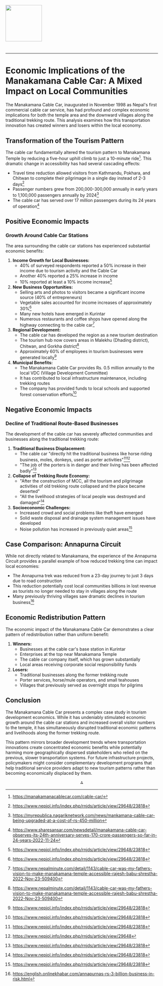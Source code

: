 <img src="https://r2cdn.perplexity.ai/pplx-full-logo-primary-dark%402x.png" class="logo" width="120"/>

# 

---

# Economic Implications of the Manakamana Cable Car: A Mixed Impact on Local Communities

The Manakamana Cable Car, inaugurated in November 1998 as Nepal's first commercial cable car service, has had profound and complex economic implications for both the temple area and the downward villages along the traditional trekking route. This analysis examines how this transportation innovation has created winners and losers within the local economy.

## Transformation of the Tourism Pattern

The cable car fundamentally altered the tourism pattern to Manakamana Temple by reducing a five-hour uphill climb to just a 10-minute ride[^6]. This dramatic change in accessibility has had several cascading effects:

- Travel time reduction allowed visitors from Kathmandu, Pokhara, and Chitwan to complete their pilgrimage in a single day instead of 2-3 days[^1]
- Passenger numbers grew from 200,000-300,000 annually in early years to 1,100,000 passengers annually by 2024[^5]
- The cable car has served over 17 million passengers during its 24 years of operation[^8]


## Positive Economic Impacts

### Growth Around Cable Car Stations

The area surrounding the cable car stations has experienced substantial economic benefits:

1. **Income Growth for Local Businesses:**
    - 40% of surveyed respondents reported a 50% increase in their income due to tourism activity and the Cable Car
    - Another 40% reported a 25% increase in income
    - 10% reported at least a 10% income increase[^1]
2. **New Business Opportunities:**
    - Selling arts and photos to visitors became a significant income source (40% of entrepreneurs)
    - Vegetable sales accounted for income increases of approximately 30%[^1]
    - Many new hotels have emerged in Kurintar
    - Numerous restaurants and coffee shops have opened along the highway connecting to the cable car[^2]
3. **Regional Development:**
    - The cable car has developed the region as a new tourism destination
    - The tourism hub now covers areas in Malekhu (Dhading district), Chitwan, and Gorkha district[^2]
    - Approximately 60% of employees in tourism businesses were generated locally[^1]
4. **Municipal Benefits:**
    - The Manakamana Cable Car provides Rs. 0.5 million annually to the local VDC (Village Development Committee)
    - It has contributed to local infrastructure maintenance, including trekking routes
    - The company has provided funds to local schools and supported forest conservation efforts[^1]

## Negative Economic Impacts

### Decline of Traditional Route-Based Businesses

The development of the cable car has severely affected communities and businesses along the traditional trekking route:

1. **Traditional Business Displacement:**
    - The cable car "directly hit the traditional business like horse riding business, moles, donkeys, used as porter activities"[^1][^4]
    - "The job of the porters is in danger and their living has been affected badly"[^1]
2. **Collapse of Trekking Route Economy:**
    - "After the construction of MCC, all the tourism and pilgrimage activities of old trekking route collapsed and the place became deserted"
    - "All the livelihood strategies of local people was destroyed and damaged"[^1]
3. **Socioeconomic Challenges:**
    - Increased crowd and social problems like theft have emerged
    - Solid waste disposal and drainage system management issues have developed
    - Noise pollution has increased in previously quiet areas[^1]

## Case Comparison: Annapurna Circuit

While not directly related to Manakamana, the experience of the Annapurna Circuit provides a parallel example of how reduced trekking time can impact local economies:

- The Annapurna trek was reduced from a 23-day journey to just 3 days due to road construction
- This reduction potentially cost local communities billions in lost revenue as tourists no longer needed to stay in villages along the route
- Many previously thriving villages saw dramatic declines in tourism business[^9]


## Economic Redistribution Pattern

The economic impact of the Manakamana Cable Car demonstrates a clear pattern of redistribution rather than uniform benefit:

1. **Winners:**
    - Businesses at the cable car's base station in Kurintar
    - Enterprises at the top near Manakamana Temple
    - The cable car company itself, which has grown substantially
    - Local areas receiving corporate social responsibility funds
2. **Losers:**
    - Traditional businesses along the former trekking route
    - Porter services, horse/mule operators, and small teahouses
    - Villages that previously served as overnight stops for pilgrims

## Conclusion

The Manakamana Cable Car presents a complex case study in tourism development economics. While it has undeniably stimulated economic growth around the cable car stations and increased overall visitor numbers to the temple, it has simultaneously disrupted traditional economic patterns and livelihoods along the former trekking route.

This pattern mirrors broader development trends where transportation innovations create concentrated economic benefits while potentially harming more geographically dispersed stakeholders who relied on the previous, slower transportation systems. For future infrastructure projects, policymakers might consider complementary development programs that help traditional service providers adapt to new tourism patterns rather than becoming economically displaced by them.

<div style="text-align: center">⁂</div>

[^1]: https://www.nepjol.info/index.php/rnjds/article/view/29648/23818

[^2]: https://www.nepalminute.com/detail/1143/cable-car-was-my-fathers-vision-to-make-manakamana-temple-accessible-rajesh-babu-shrestha-2022-Nov-23-509400

[^3]: https://en.wikipedia.org/wiki/Manakamana_Cable_Car

[^4]: https://www.nepjol.info/index.php/rnjds/article/view/29648

[^5]: https://myrepublica.nagariknetwork.com/news/mankamana-cable-car-being-upgraded-at-a-cost-of-rs-450-million

[^6]: https://manakamanacablecar.com/cable-car/

[^7]: https://himalayancircuit.com/blog/blogs/cable-car-tours-in-nepal/

[^8]: https://www.sharesansar.com/newsdetail/manakamana-cable-car-observes-its-24th-anniversary-serves-170-crore-passengers-so-far-in-24-years-2022-11-24

[^9]: https://english.onlinekhabar.com/annapurnas-rs-3-billion-business-in-risk.html

[^10]: https://manakamanacablecar.com/about/

[^11]: https://researchmap.jp/gautamprakash/published_papers/42524262/attachment_file.pdf

[^12]: https://myrepublica.nagariknetwork.com/index.php/news/the-cable-car-controversy-68-32.html

[^13]: https://www.holidaystonepal.in/manakamana-temple

[^14]: https://manakamanacablecar.com/about/csr/

[^15]: https://www.tripadvisor.com/ShowUserReviews-g1934802-d2154069-r247697129-Manakamana_Cable_Car-Kurintar_Narayani_Zone_Central_Region.html

[^16]: https://nepalinfrastructure.com/8102/

[^17]: https://hikeontreks.com/manakamana-cable-car-cost-price-kathmandu-esewa/

[^18]: https://en.nepalkhabar.com/news/detail/10835/

[^19]: https://newbusinessage.com/article/manakamana-cable-car-service-goes-digital

[^20]: https://www.tandfonline.com/doi/full/10.1080/23311886.2023.2222569

[^21]: https://manakamanacablecar.com/news-promotion/highest-taxpayer-in-the-tourism-sector/

[^22]: https://ekantipur.com/business/2024/08/20/manakamana-cable-car-with-modern-technology-after-26-years-04-55.html

[^23]: https://visitmanakamana.com/ticket/prices

[^24]: https://www.everestuncensored.org/hike-manakamana

[^25]: https://royalmt.com.np/new-blogs/lower-manaslu-eco-trek/

[^26]: https://www.adventurehimalayantravels.com/manakamana-tour

[^27]: https://www.glorioushimalaya.com/trip/manakamana-temple-pilgrims-tour/

[^28]: https://www.himalayanfrozen.com/lower-manaslu-trek

[^29]: https://www.highlandecotrek.com/manakamana-pilgrimage-tour

[^30]: https://www.everestuncensored.org/abu-khaireni-manakamana-temple

[^31]: https://www.hikingannapurna.com/manakamana-tour-package


